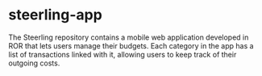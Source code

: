 # steerling-app
The Steerling repository contains a mobile web application developed in ROR that lets users manage their budgets. Each category in the app has a list of transactions linked with it, allowing users to keep track of their outgoing costs.
